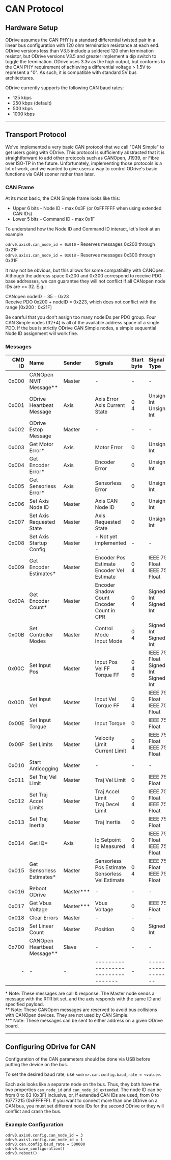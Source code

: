 # CAN Protocol

## Hardware Setup
ODrive assumes the CAN PHY is a standard differential twisted pair in a linear bus configuration with 120 ohm termination resistance at each end. ODrive versions less than V3.5 include a soldered 120 ohm termination resistor, but ODrive versions V3.5 and greater implement a dip switch to toggle the termination.  ODrive uses 3.3v as the high output, but conforms to the CAN PHY requirement of achieving a differential voltage > 1.5V to represent a "0".  As such, it is compatible with standard 5V bus architectures.

ODrive currently supports the following CAN baud rates:
* 125 kbps
* 250 kbps (default)
* 500 kbps
* 1000 kbps

---
## Transport Protocol
We've implemented a very basic CAN protocol that we call "CAN Simple" to get users going with ODrive.  This protocol is sufficiently abstracted that it is straightforward to add other protocols such as CANOpen, J1939, or Fibre over ISO-TP in the future.  Unfortunately, implementing those protocols is a lot of work, and we wanted to give users a way to control ODrive's basic functions via CAN sooner rather than later.

### CAN Frame
At its most basic, the CAN Simple frame looks like this:

* Upper 6 bits - Node ID - max 0x3F (or 0xFFFFFF when using extended CAN IDs)
* Lower 5 bits - Command ID - max 0x1F

To understand how the Node ID and Command ID interact, let's look at an example

`odrv0.axis0.can_node_id = 0x010` - Reserves messages 0x200 through 0x21F  
`odrv0.axis1.can_node_id = 0x018` - Reserves messages 0x300 through 0x31F

It may not be obvious, but this allows for some compatibility with CANOpen.  Although the address space 0x200 and 0x300 correspond to receive PDO base addresses, we can guarantee they will not conflict if all CANopen node IDs are >= 32.  E.g.:

CANopen nodeID = 35 = 0x23  
Receive PDO 0x200 + nodeID = 0x223, which does not conflict with the range [0x200 : 0x21F]

Be careful that you don't assign too many nodeIDs per PDO group.  Four CAN Simple nodes (32*4) is all of the available address space of a single PDO.  If the bus is strictly ODrive CAN Simple nodes, a simple sequential Node ID assignment will work fine.

### Messages

CMD ID | Name | Sender | Signals | Start byte | Signal Type | Bits | Factor | Offset | Byte Order
--:    | :--  | :--  | :-- | :-- | :-- | :-- | :-- | :-- | :--
0x000 | CANOpen NMT Message\*\* | Master | - | - | - | - | - | - | -
0x001 | ODrive Heartbeat Message | Axis | Axis Error<br>Axis Current State | 0<br>4 | Unsigned Int<br>Unsigned Int | 32<br>32 | 1<br>1 | 0<br>0 | Intel<br>Intel
0x002 | ODrive Estop Message | Master | - | - | - | - | - | - | -
0x003 | Get Motor Error\* | Axis  | Motor Error | 0 | Unsigned Int | 64 | 1 | 0 | Intel
0x004 | Get Encoder Error\*  | Axis | Encoder Error | 0 | Unsigned Int | 32 | 1 | 0 | Intel
0x005 | Get Sensorless Error\* | Axis | Sensorless Error | 0 | Unsigned Int | 32 | 1 | 0 | Intel
0x006 | Set Axis Node ID | Master | Axis CAN Node ID | 0 | Unsigned Int | 32 | 1 | 0 | Intel
0x007 | Set Axis Requested State | Master | Axis Requested State | 0 | Unsigned Int | 32 | 1 | 0 | Intel
0x008 | Set Axis Startup Config | Master | - Not yet implemented - | - | - | - | - | - | -
0x009 | Get Encoder Estimates\* | Master | Encoder Pos Estimate<br>Encoder Vel Estimate | 0<br>4 | IEEE 754 Float<br>IEEE 754 Float | 32<br>32 | 1<br>1 | 0<br>0 | Intel<br>Intel
0x00A | Get Encoder Count\* | Master | Encoder Shadow Count<br>Encoder Count in CPR | 0<br>4 | Signed Int<br>Signed Int | 32<br>32 | 1<br>1 | 0<br>0 | Intel<br>Intel
0x00B | Set Controller Modes | Master | Control Mode<br>Input Mode | 0<br>4 | Signed Int<br>Signed Int | 32<br>32 | 1<br>1 | 0<br>0 | Intel<br>Intel
0x00C | Set Input Pos | Master | Input Pos<br>Vel FF<br>Torque FF | 0<br>4<br>6 | IEEE 754 Float<br>Signed Int<br>Signed Int | 32<br>16<br>16 | 1<br>0.001<br>0.001 | 0<br>0<br>0 | Intel<br>Intel<br>Intel
0x00D | Set Input Vel | Master | Input Vel<br>Torque FF | 0<br>4 | IEEE 754 Float<br>IEEE 754 Float | 32<br>32 | 1<br>1 | 0<br>0 | Intel<br>Intel
0x00E | Set Input Torque | Master | Input Torque | 0 |  IEEE 754 Float | 32 | 1 | 0 | Intel
0x00F | Set Limits | Master | Velocity Limit<br>Current Limit | 0<br>4 | IEEE 754 Float<br>IEEE 754 Float | 32<br> | 1<br>1 | 0<br>0 | Intel
0x010 | Start Anticogging | Master | - | - | - | - | - | - | -
0x011 | Set Traj Vel Limit | Master | Traj Vel Limit | 0 | IEEE 754 Float | 32 | 1 | 0 | Intel
0x012 | Set Traj Accel Limits | Master | Traj Accel Limit<br>Traj Decel Limit | 0<br>4 | IEEE 754 Float<br>IEEE 754 Float | 32<br>32 | 1<br>1 | 0<br>0 | Intel<br>Intel
0x013 | Set Traj Inertia | Master | Traj Inertia | 0 | IEEE 754 Float | 32 | 1 | 0 | Intel
0x014 | Get IQ\* | Axis | Iq Setpoint<br>Iq Measured | 0<br>4 | IEEE 754 Float<br>IEEE 754 Float | 32<br>32 | 1<br>1 | 0<br>0 | Intel<br>Intel
0x015 | Get Sensorless Estimates\* | Master | Sensorless Pos Estimate<br>Sensorless Vel Estimate | 0<br>4 | IEEE 754 Float<br>IEEE 754 Float | 32<br>32 | 1<br>1 | 0<br>0 | Intel<br>Intel
0x016 | Reboot ODrive | Master\*\*\* | - | - | - | - | - | - | -
0x017 | Get Vbus Voltage | Master\*\*\* | Vbus Voltage | 0 | IEEE 754 Float | 32 | 1 | 0 | Intel
0x018 | Clear Errors | Master | - | - | - | - | - | - | -
0x019 | Set Linear Count | Master | Position | 0 | Signed Int | 32 | 1 | 0 | Intel
0x700 | CANOpen Heartbeat Message\*\* | Slave | - | -  | - | - | - | - | -
-|-|-|----------------------------------|-|--------------------|-|-|-|_

\* Note: These messages are call & response.  The Master node sends a message with the RTR bit set, and the axis responds with the same ID and specified payload.  
\*\* Note:  These CANOpen messages are reserved to avoid bus collisions with CANOpen devices.  They are not used by CAN Simple.  
\*\*\* Note:  These messages can be sent to either address on a given ODrive board.

---
## Configuring ODrive for CAN
Configuration of the CAN parameters should be done via USB before putting the device on the bus.

To set the desired baud rate, use `<odrv>.can.config.baud_rate = <value>`.

Each axis looks like a separate node on the bus. Thus, they both have the two properties `can_node_id` and `can_node_id_extended`. The node ID can be from 0 to 63 (0x3F) inclusive, or, if extended CAN IDs are used, from 0 to 16777215 (0xFFFFFF). If you want to connect more than one ODrive on a CAN bus, you must set different node IDs for the second ODrive or they will conflict and crash the bus.

### Example Configuration

```
odrv0.axis0.config.can_node_id = 3
odrv0.axis1.config.can_node_id = 1
odrv0.can.config.baud_rate = 500000
odrv0.save_configuration()
odrv0.reboot()
```
